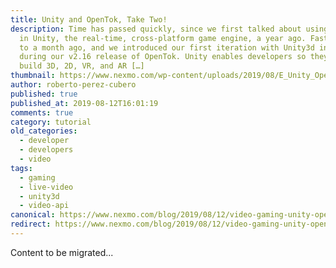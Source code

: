```yaml
---
title: Unity and OpenTok, Take Two!
description: Time has passed quickly, since we first talked about using OpenTok
  in Unity, the real-time, cross-platform game engine, a year ago. Fast forward
  to a month ago, and we introduced our first iteration with Unity3d in beta,
  during our v2.16 release of OpenTok. Unity enables developers so they can
  build 3D, 2D, VR, and AR […]
thumbnail: https://www.nexmo.com/wp-content/uploads/2019/08/E_Unity_OpenTok_1200x600.jpg
author: roberto-perez-cubero
published: true
published_at: 2019-08-12T16:01:19
comments: true
category: tutorial
old_categories:
  - developer
  - developers
  - video
tags:
  - gaming
  - live-video
  - unity3d
  - video-api
canonical: https://www.nexmo.com/blog/2019/08/12/video-gaming-unity-opentok
redirect: https://www.nexmo.com/blog/2019/08/12/video-gaming-unity-opentok
---
```

Content to be migrated...